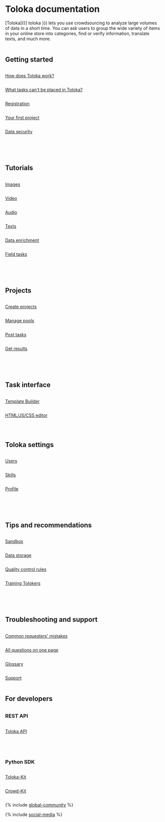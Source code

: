 <style scoped>
.grid-container {
  display: grid;
  grid-template-columns: repeat(auto-fit, minmax(300px, 1fr));
  gap: 50px;
}
.grid-item {
  display: flex;
  flex-direction: column;
}
h2 {
  padding-top: 32px !important;
  margin-top: 0 !important;
}
h3 {
  padding-top: 16px !important;
  margin-top: 0 !important;
}
</style>

# Toloka documentation

[Toloka]({{ toloka }}) lets you use crowdsourcing to analyze large volumes of data in a short time. You can ask users to group the wide variety of items in your online store into categories, find or verify information, translate texts, and much more.

<div class="grid-container">
    <div class="grid-item">
        <h2>Getting started</h2>
        <p><a href="https://toloka.ai/docs/guide/concepts/overview.html">How does Toloka work?</a></p>
        <p><a href="https://toloka.ai/docs/guide/concepts/unwanted.html">What tasks can't be placed in Toloka?</a></p>
        <p><a href="https://toloka.ai/docs/guide/concepts/access.html">Registration</a></p>
        <p><a href="https://toloka.ai/docs/guide/concepts/first-project.html">Your first project</a></p>
        <p><a href="https://toloka.ai/docs/guide/concepts/data-security.html">Data security</a></p>
    </div>
    <div class="grid-item">
        <h2>Tutorials</h2>
        <p><a href="https://toloka.ai/docs/guide/tutorials/image-classification.html">Images</a></p>
        <p><a href="https://toloka.ai/docs/guide/concepts/video-moderation.html">Video</a></p>
        <p><a href="https://toloka.ai/docs/guide/concepts/transcript-audio.html">Audio</a></p>
        <p><a href="https://toloka.ai/docs/guide/concepts/content-moderation.html">Texts</a></p>
        <p><a href="https://toloka.ai/docs/guide/concepts/questionnaire.html">Data enrichment</a></p>
        <p><a href="https://toloka.ai/docs/guide/concepts/walk.html">Field tasks</a></p>
    </div>
    <div class="grid-item">
        <h2>Projects</h2>
        <p><a href="https://toloka.ai/docs/guide/concepts/project.html">Create projects</a></p>
        <p><a href="https://toloka.ai/docs/guide/concepts/pool-main.html">Manage pools</a></p>
        <p><a href="https://toloka.ai/docs/guide/concepts/task_upload.html">Post tasks</a></p>
        <p><a href="https://toloka.ai/docs/guide/concepts/result-of-eval.html">Get results</a></p>
    </div>
    <div class="grid-item">
        <h2>Task interface</h2>
        <p><a href="template-builder/">Template Builder</a></p>
        <p><a href="https://toloka.ai/docs/guide/concepts/spec.html">HTML/JS/CSS editor</a></p>
        <p></p>
        <h2>Toloka settings</h2>
        <p><a href="https://toloka.ai/docs/guide/concepts/users.html">Users</a></p>
        <p><a href="https://toloka.ai/docs/guide/concepts/nav.html">Skills</a></p>
        <p><a href="https://toloka.ai/docs/guide/concepts/budget.html">Profile</a></p>
    </div>
    <div class="grid-item">
        <h2>Tips and recommendations</h2>
        <p><a href="https://toloka.ai/docs/guide/concepts/sandbox.html">Sandbox</a></p>
        <p><a href="https://toloka.ai/docs/guide/concepts/cloud-storage.html">Data storage</a></p>
        <p><a href="https://toloka.ai/docs/guide/concepts/control.html">Quality control rules</a></p>
        <p><a href="https://toloka.ai/docs/guide/concepts/train.html">Training Tolokers</a></p>
    </div>
    <div class="grid-item">
        <h2>Troubleshooting and support</h2>
        <p><a href="https://toloka.ai/docs/guide/concepts/frequent-customer-errors.html">Common requesters' mistakes</a></p>
        <p><a href="https://toloka.ai/docs/guide/troubleshooting/troubleshooting.html">All questions on one page</a></p>
        <p><a href="https://toloka.ai/docs/guide/glossary.html">Glossary</a></p>
        <p><a href="https://toloka.ai/docs/guide/troubleshooting/support.html">Support</a></p>
    </div>
</div>

## For developers

<div class="grid-container">
    <div class="grid-item">
        <h3>REST API</h3>
        <p><a href="api/">Toloka API</a></p>
    </div>
    <div class="grid-item">
        <h3>Python SDK</h3>
        <p><a href="toloka-kit/">Toloka-Kit</a></p>
        <p><a href="crowd-kit/">Crowd-Kit</a></p>
    </div>
</div>

{% include [global-community](../en/_includes/global-community.md) %}

{% include [social-media](../en/_includes/social-media.md) %}